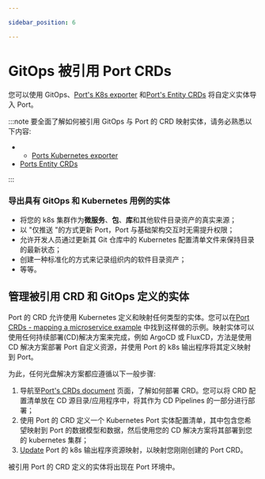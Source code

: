 ```yaml
---

sidebar_position: 6

---
```


# GitOps 被引用 Port CRDs

您可以使用 GitOps、[Port's K8s exporter](/build-your-software-catalog/sync-data-to-catalog/kubernetes/kubernetes.md) 和[Port's Entity CRDs](/build-your-software-catalog/sync-data-to-catalog/kubernetes/port-crd.md) 将自定义实体导入 Port。

:::note 要全面了解如何被引用 GitOps 与 Port 的 CRD 映射实体，请务必熟悉以下内容: 

* * [Ports Kubernetes exporter](/build-your-software-catalog/sync-data-to-catalog/kubernetes/kubernetes.md)
* [Ports Entity CRDs](/build-your-software-catalog/sync-data-to-catalog/kubernetes/port-crd.md)

:::

### 导出具有 GitOps 和 Kubernetes 用例的实体

* 将您的 k8s 集群作为**微服务**、**包**、**库**和其他软件目录资产的真实来源；
* 以 "仅推送 "的方式更新 Port，Port 与基础架构交互时无需提升权限；
* 允许开发人员通过更新其 Git 仓库中的 Kubernetes 配置清单文件来保持目录的最新状态；
* 创建一种标准化的方式来记录组织内的软件目录资产；
* 等等。

## 管理被引用 CRD 和 GitOps 定义的实体

Port 的 CRD 允许使用 Kubernetes 定义和映射任何类型的实体。您可以在[Port CRDs - mapping a microservice example](/build-your-software-catalog/sync-data-to-catalog/kubernetes/port-crd.md#example---mapping-a-microservice-using-port-crds) 中找到这样做的示例。映射实体可以使用任何持续部署(CD)解决方案来完成，例如 ArgoCD 或 FluxCD，方法是使用 CD 解决方案部署 Port 自定义资源，并使用 Port 的 k8s 输出程序将其定义映射到 Port。

为此，任何光盘解决方案都应遵循以下一般步骤: 

1. 导航至[Port's CRDs document](/build-your-software-catalog/sync-data-to-catalog/kubernetes/port-crd.md#deploying-ports-crds) 页面，了解如何部署 CRD。您可以将 CRD 配置清单放在 CD 源目录/应用程序中，将其作为 CD Pipelines 的一部分进行部署；
2. 使用 Port 的 CRD 定义一个 Kubernetes Port 实体配置清单，其中包含您希望映射到 Port 的数据模型和数据，然后使用您的 CD 解决方案将其部署到您的 kubernetes 集群；
3.  [Update](/build-your-software-catalog/sync-data-to-catalog/kubernetes/kubernetes.md#updating-exporter-configuration) Port 的 k8s 输出程序资源映射，以映射您刚刚创建的 Port CRD。

被引用 Port 的 CRD 定义的实体将出现在 Port 环境中。